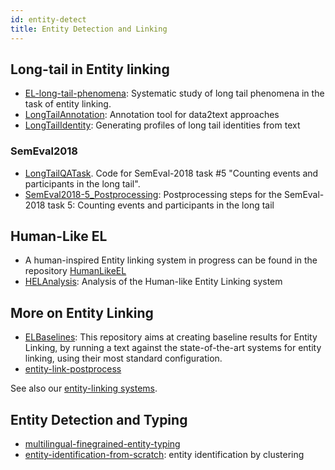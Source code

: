```yaml
---
id: entity-detect
title: Entity Detection and Linking
---
```


## Long-tail in Entity linking

* [EL-long-tail-phenomena](https://cltl.github.io/EL-long-tail-phenomena/): Systematic study of long tail phenomena in the task of entity linking. 
* [LongTailAnnotation](https://github.com/cltl/LongTailAnnotation): Annotation tool for data2text approaches
* [LongTailIdentity](https://github.com/cltl/LongTailIdentity): Generating profiles of long tail identities from text 

### SemEval2018
* [LongTailQATask](https://cltl.github.io/LongTailQATask/). Code for SemEval-2018 task \#5 "Counting events and participants in the long tail".
* [SemEval2018-5_Postprocessing](https://github.com/cltl/SemEval2018-5_Postprocessing): Postprocessing steps for the SemEval-2018 task 5: Counting events and participants in the long tail

## Human-Like EL

* A human-inspired Entity linking system in progress can be found in the repository [HumanLikeEL](https://cltl.github.io/HumanLikeEL/) 
* [HELAnalysis](https://github.com/cltl/HELAnalysis): Analysis of the Human-like Entity Linking system

## More on Entity Linking

* [ELBaselines](https://github.com/cltl/ELBaselines): This repository aims at creating baseline results for Entity Linking, by running a text against the state-of-the-art systems for entity linking, using their most standard configuration.
* [entity-link-postprocess](https://github.com/cltl/entity-link-postprocess)

See also our [entity-linking systems](../resources/entity-linking.md).

## Entity Detection and Typing

* [multilingual-finegrained-entity-typing](https://github.com/cltl/multilingual-finegrained-entity-typing)
* [entity-identification-from-scratch](https://github.com/cltl/entity-identification-from-scratch): entity identification by clustering 



